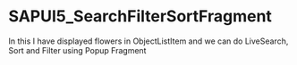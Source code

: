 # SAPUI5_SearchFilterSortFragment
In this I have displayed flowers in ObjectListItem and we can do LiveSearch, Sort and Filter using Popup Fragment
